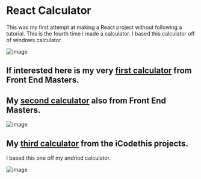 # React Calculator
This was my first attempt at making a React project without following a tutorial. This is the fourth time I made a calculator. I based this calculator off of windows calculator.

![image](https://github.com/GinaLeeAlfy/BasicCalculator/assets/19276818/e2f26780-dcbb-4e9a-9e6d-28400502d3b7)

## If interested here is my very [first calculator](https://github.com/GinaLeeAlfy/FEM-Calculator) from Front End Masters.

## My [second calculator](https://github.com/GinaLeeAlfy/BasicCalculator) also from Front End Masters.

![image](https://github.com/GinaLeeAlfy/BasicCalculator/assets/19276818/175d610a-5259-4ff6-8882-d6fbc387c757)

## My [third calculator](https://icodethis.com/submissions/40893) from the iCodethis projects.
I based this one off my andriod calculator.

![image](https://github.com/GinaLeeAlfy/BasicCalculator/assets/19276818/3e77cdc3-6a41-4b32-a559-d65a992d542c)




